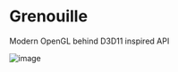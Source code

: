 # Grenouille
Modern OpenGL behind D3D11 inspired API

![image](https://user-images.githubusercontent.com/15695435/221385529-eb649522-1845-48b3-83e8-cade13cfa18c.png)

